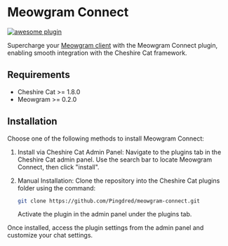 # Meowgram Connect

[![awesome plugin](https://custom-icon-badges.demolab.com/static/v1?label=&message=awesome+plugin&color=F4F4F5&style=for-the-badge&logo=cheshire_cat_black)](https://)

Supercharge your [Meowgram client](https://github.com/Pingdred/Meowgram) with the Meowgram Connect plugin, enabling smooth integration with the Cheshire Cat framework.

## Requirements

 - Cheshire Cat >= 1.8.0
 - Meowgram >= 0.2.0

## Installation

Choose one of the following methods to install Meowgram Connect:

1. Install via Cheshire Cat Admin Panel:
    Navigate to the plugins tab in the Cheshire Cat admin panel.
    Use the search bar to locate Meowgram Connect, then click "install".

2. Manual Installation:
    Clone the repository into the Cheshire Cat plugins folder using the command:

    ```bash
    git clone https://github.com/Pingdred/meowgram-connect.git
    ```

    Activate the plugin in the admin panel under the plugins tab.

Once installed, access the plugin settings from the admin panel and customize your chat settings.
